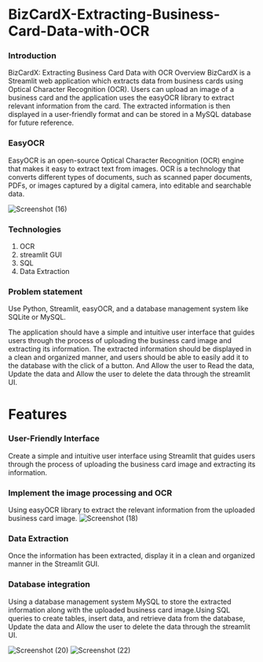 # BizCardX-Extracting-Business-Card-Data-with-OCR

### Introduction

BizCardX: Extracting Business Card Data with OCR Overview BizCardX is a Streamlit web application which extracts data from business cards using Optical Character Recognition (OCR). Users can upload an image of a business card and the application uses the easyOCR library to extract relevant information from the card. The extracted information is then displayed in a user-friendly format and can be stored in a MySQL database for future reference.

### EasyOCR

EasyOCR is an open-source Optical Character Recognition (OCR) engine that makes it easy to extract text from images. OCR is a technology that converts different types of documents, such as scanned paper documents, PDFs, or images captured by a digital camera, into editable and searchable data. 

![Screenshot (16)](https://github.com/jayakaviravi/BizCardX-Extracting-Business-Card-Data-with-OCR/assets/156929580/35728f61-b73c-444e-9342-e61f942df75d)


### Technologies

1. OCR
2. streamlit GUI
3. SQL
4. Data Extraction

 ### Problem statement
 Use Python, Streamlit, easyOCR, and a database
management system like SQLite or MySQL.
 
 The application should have a simple
and intuitive user interface that guides users through the process of uploading the
business card image and extracting its information. The extracted information should
be displayed in a clean and organized manner, and users should be able to easily
add it to the database with the click of a button. And Allow the user to Read the data,
Update the data and Allow the user to delete the data through the streamlit UI.

# Features

### User-Friendly Interface

Create a simple and intuitive user interface using
Streamlit that guides users through the process of uploading the business
card image and extracting its information. 

### Implement the image processing and OCR
Using  easyOCR  library to extract the
relevant information from the uploaded business card image.
![Screenshot (18)](https://github.com/jayakaviravi/BizCardX-Extracting-Business-Card-Data-with-OCR/assets/156929580/b8aa59fe-6bf0-41c8-b861-1dadff8d4f35)


### Data Extraction
Once the information has been extracted,
display it in a clean and organized manner in the Streamlit GUI. 

###  Database integration
Using  a database management system  MySQL to store the extracted information along with the uploaded business card image.Using  SQL queries to create tables, insert data,
and retrieve data from the database, Update the data and Allow the user to
delete the data through the streamlit UI.

![Screenshot (20)](https://github.com/jayakaviravi/BizCardX-Extracting-Business-Card-Data-with-OCR/assets/156929580/c6549a93-68e6-456f-ba3e-20a232873cc6)
![Screenshot (22)](https://github.com/jayakaviravi/BizCardX-Extracting-Business-Card-Data-with-OCR/assets/156929580/4b6dcc08-66a6-4cf9-96c7-23e7e67a39b7)





